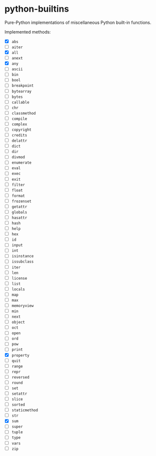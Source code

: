 # python-builtins

Pure-Python implementations of miscellaneous Python built-in functions. 

Implemented methods:
- [X] `abs`
- [ ] `aiter`
- [X] `all`
- [ ] `anext`
- [X] `any`
- [ ] `ascii`
- [ ] `bin`
- [ ] `bool`
- [ ] `breakpoint`
- [ ] `bytearray`
- [ ] `bytes`
- [ ] `callable`
- [ ] `chr`
- [ ] `classmethod`
- [ ] `compile`
- [ ] `complex`
- [ ] `copyright`
- [ ] `credits`
- [ ] `delattr`
- [ ] `dict`
- [ ] `dir`
- [ ] `divmod`
- [ ] `enumerate`
- [ ] `eval`
- [ ] `exec`
- [ ] `exit`
- [ ] `filter`
- [ ] `float`
- [ ] `format`
- [ ] `frozenset`
- [ ] `getattr`
- [ ] `globals`
- [ ] `hasattr`
- [ ] `hash`
- [ ] `help`
- [ ] `hex`
- [ ] `id`
- [ ] `input`
- [ ] `int`
- [ ] `isinstance`
- [ ] `issubclass`
- [ ] `iter`
- [ ] `len`
- [ ] `license`
- [ ] `list`
- [ ] `locals`
- [ ] `map`
- [ ] `max`
- [ ] `memoryview`
- [ ] `min`
- [ ] `next`
- [ ] `object`
- [ ] `oct`
- [ ] `open`
- [ ] `ord`
- [ ] `pow`
- [ ] `print`
- [X] `property`
- [ ] `quit`
- [ ] `range`
- [ ] `repr`
- [ ] `reversed`
- [ ] `round`
- [ ] `set`
- [ ] `setattr`
- [ ] `slice`
- [ ] `sorted`
- [ ] `staticmethod`
- [ ] `str`
- [X] `sum`
- [ ] `super`
- [ ] `tuple`
- [ ] `type`
- [ ] `vars`
- [ ] `zip`
